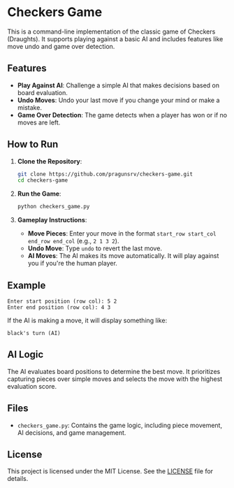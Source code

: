 # Checkers Game

This is a command-line implementation of the classic game of Checkers (Draughts). It supports playing against a basic AI and includes features like move undo and game over detection.

## Features

- **Play Against AI**: Challenge a simple AI that makes decisions based on board evaluation.
- **Undo Moves**: Undo your last move if you change your mind or make a mistake.
- **Game Over Detection**: The game detects when a player has won or if no moves are left.

## How to Run

1. **Clone the Repository**:
   ```sh
   git clone https://github.com/pragunsrv/checkers-game.git
   cd checkers-game
   ```

2. **Run the Game**:
   ```sh
   python checkers_game.py
   ```

3. **Gameplay Instructions**:
   - **Move Pieces**: Enter your move in the format `start_row start_col end_row end_col` (e.g., `2 1 3 2`).
   - **Undo Move**: Type `undo` to revert the last move.
   - **AI Moves**: The AI makes its move automatically. It will play against you if you're the human player.

## Example

```
Enter start position (row col): 5 2
Enter end position (row col): 4 3
```

If the AI is making a move, it will display something like:

```
black's turn (AI)
```

## AI Logic

The AI evaluates board positions to determine the best move. It prioritizes capturing pieces over simple moves and selects the move with the highest evaluation score.

## Files

- `checkers_game.py`: Contains the game logic, including piece movement, AI decisions, and game management.

## License

This project is licensed under the MIT License. See the [LICENSE](LICENSE) file for details.
